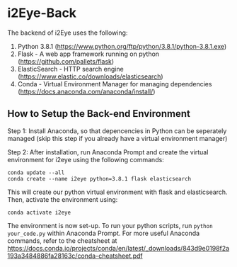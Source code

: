 # i2Eye-Back
The backend of i2Eye uses the following:
1. Python 3.8.1 (https://www.python.org/ftp/python/3.8.1/python-3.8.1.exe)
2. Flask - A web app framework running on python (https://github.com/pallets/flask)
3. ElasticSearch - HTTP search engine (https://www.elastic.co/downloads/elasticsearch)
4. Conda - Virtual Environment Manager for managing dependencies (https://docs.anaconda.com/anaconda/install/)

## How to Setup the Back-end Environment
Step 1: Install Anaconda, so that depencencies in Python can be seperately managed (skip this step if you already have a virtual environment manager)

Step 2: After installation, run Anaconda Prompt and create the virtual environment for i2eye using the following commands:
```
conda update --all
conda create --name i2eye python=3.8.1 flask elasticsearch
```
This will create our python virtual environment with flask and elasticsearch. Then, activate the environment using:
```
conda activate i2eye
```
The environment is now set-up. To run your python scripts, run `python your_code.py` within Anaconda Prompt.
For more useful Anaconda commands, refer to the cheatsheet at https://docs.conda.io/projects/conda/en/latest/_downloads/843d9e0198f2a193a3484886fa28163c/conda-cheatsheet.pdf
